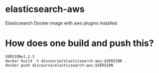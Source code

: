 # elasticsearch-aws
Elasticsearch Docker image with aws plugins installed

# How does one build and push this?

```
VERSION=1.2.3
docker build -t discourse/elasticsearch-aws:$VERSION .
docker push discourse/elasticsearch-aws:$VERSION
```

